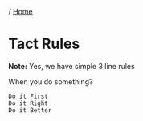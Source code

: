 / [Home](index.md)

# Tact Rules

**Note:** Yes, we have simple 3 line rules



When you do something?
```
Do it First
Do it Right
Do it Better
```
